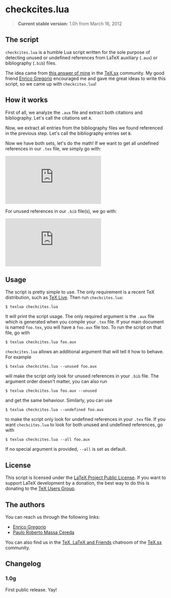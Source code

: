# checkcites.lua

> **Current stable version:** 1.0h from March 16, 2012

## The script

`checkcites.lua` is a humble Lua script written for the sole purpose of detecting unused or undefined references from LaTeX auxiliary (`.aux`) or bibliography (`.bib`) files.

The idea came from [this answer of mine](http://tex.stackexchange.com/a/43288/3094) in the [TeX.sx](http://tex.stackexchange.com/) community. My good friend [Enrico Gregorio](http://tex.stackexchange.com/users/4427/egreg) encouraged me and gave me great ideas to write this script, so we came up with `checkcites.lua`!

## How it works

First of all, we analyze the `.aux` file and extract both citations and bibliography. Let's call the citations set `A`.

Now, we extract all entries from the bibliography files we found referenced in the previous step. Let's call the bibliography entries set `B`.

Now we have both sets, let's do the math! If we want to get all undefined references in our `.tex` file, we simply go with:

![Undefined references](http://latex.codecogs.com/png.latex?%5CLARGE%20A%20-%20B%20%3D%20%5C%7B%20x%20%3A%20x%20%5Cin%20A%2C%20x%20%5Cnotin%20B%20%5C%7D)

For unused references in our `.bib` file(s), we go with:

![Unused references](http://latex.codecogs.com/png.latex?%5CLARGE%20B%20-%20A%20%3D%20%5C%7B%20x%20%3A%20x%20%5Cin%20B%2C%20x%20%5Cnotin%20A%20%5C%7D)

## Usage

The script is pretty simple to use. The only requirement is a recent TeX distribution, such as [TeX Live](http://www.tug.org/texlive/). Then run `checkcites.lua`:

    $ texlua checkcites.lua

It will print the script usage. The only required argument is the `.aux` file which is generated when you compile your `.tex` file. If your main document is named `foo.tex`, you will have a `foo.aux` file too. To run the script on that file, go with

    $ texlua checkcites.lua foo.aux

`checkcites.lua` allows an additional argument that will tell it how to behave. For example

    $ texlua checkcites.lua --unused foo.aux

will make the script only look for unused references in your `.bib` file. The argument order doesn't matter, you can also run

    $ texlua checkcites.lua foo.aux --unused

and get the same behaviour. Similarly, you can use

    $ texlua checkcites.lua --undefined foo.aux

to make the script only look for undefined references in your `.tex` file. If you want `checkcites.lua` to look for both unused and undefined references, go with

    $ texlua checkcites.lua --all foo.aux

If no special argument is provided, `--all` is set as default.

## License

This script is licensed under the [LaTeX Project Public License](http://www.latex-project.org/lppl/). If you want to support LaTeX development by a donation, the best way to do this is donating to the [TeX Users Group](http://www.tug.org/).

## The authors

You can reach us through the following links:

+ [Enrico Gregorio](http://profs.scienze.univr.it/~gregorio/)
+ [Paulo Roberto Massa Cereda](http://cereda.users.sourceforge.net/)

You can also find us in the [TeX, LaTeX and Friends](http://chat.stackexchange.com/rooms/41/tex-latex-and-friends) chatroom of the [TeX.sx](http://tex.stackexchange.com/) community.

## Changelog

### 1.0g

First public release. Yay!

